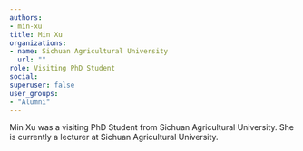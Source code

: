 ```yaml
---
authors:
- min-xu
title: Min Xu
organizations:
- name: Sichuan Agricultural University
  url: ""
role: Visiting PhD Student
social:
superuser: false
user_groups:
- "Alumni"
---
```


Min Xu was a visiting PhD Student from Sichuan Agricultural University. She is currently a lecturer at Sichuan Agricultural University.